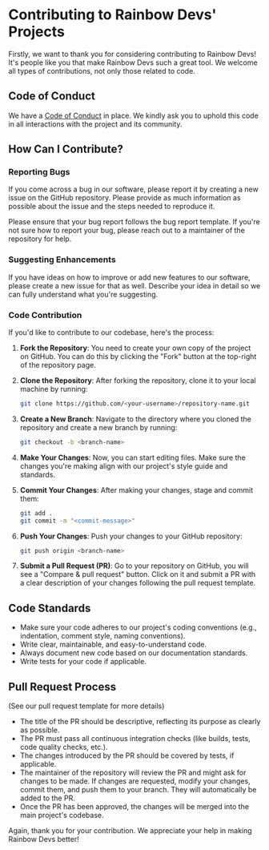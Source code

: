
# Contributing to Rainbow Devs' Projects

Firstly, we want to thank you for considering contributing to Rainbow Devs! It's people like you that make Rainbow Devs such a great tool. We welcome all types of contributions, not only those related to code.

## Code of Conduct

We have a [Code of Conduct](./CODE_OF_CONDUCT.md) in place. We kindly ask you to uphold this code in all interactions with the project and its community.

## How Can I Contribute?

### Reporting Bugs

If you come across a bug in our software, please report it by creating a new issue on the GitHub repository. Please provide as much information as possible about the issue and the steps needed to reproduce it.

Please ensure that your bug report follows the bug report template. If you're not sure how to report your bug, please reach out to a maintainer of the repository for help.

### Suggesting Enhancements

If you have ideas on how to improve or add new features to our software, please create a new issue for that as well. Describe your idea in detail so we can fully understand what you're suggesting.

### Code Contribution

If you'd like to contribute to our codebase, here's the process:

1. **Fork the Repository**: You need to create your own copy of the project on GitHub. You can do this by clicking the "Fork" button at the top-right of the repository page.

2. **Clone the Repository**: After forking the repository, clone it to your local machine by running:

   ```bash
   git clone https://github.com/<your-username>/repository-name.git
   ```

3. **Create a New Branch**: Navigate to the directory where you cloned the repository and create a new branch by running:

   ```bash
   git checkout -b <branch-name>
   ```

4. **Make Your Changes**: Now, you can start editing files. Make sure the changes you're making align with our project's style guide and standards.

5. **Commit Your Changes**: After making your changes, stage and commit them:

   ```bash
   git add .
   git commit -m "<commit-message>"
   ```

6. **Push Your Changes**: Push your changes to your GitHub repository:

   ```bash
   git push origin <branch-name>
   ```

7. **Submit a Pull Request (PR)**: Go to your repository on GitHub, you will see a "Compare & pull request" button. Click on it and submit a PR with a clear description of your changes following the pull request template.

## Code Standards

- Make sure your code adheres to our project's coding conventions (e.g., indentation, comment style, naming conventions).
- Write clear, maintainable, and easy-to-understand code.
- Always document new code based on our documentation standards.
- Write tests for your code if applicable.

## Pull Request Process

(See our pull request template for more details)

- The title of the PR should be descriptive, reflecting its purpose as clearly as possible.
- The PR must pass all continuous integration checks (like builds, tests, code quality checks, etc.).
- The changes introduced by the PR should be covered by tests, if applicable.
- The maintainer of the repository will review the PR and might ask for changes to be made. If changes are requested, modify your changes, commit them, and push them to your branch. They will automatically be added to the PR.
- Once the PR has been approved, the changes will be merged into the main project's codebase.

Again, thank you for your contribution. We appreciate your help in making Rainbow Devs better!
